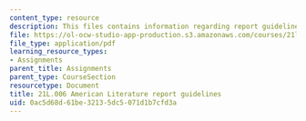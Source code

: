 ```yaml
---
content_type: resource
description: This files contains information regarding report guidelines.
file: https://ol-ocw-studio-app-production.s3.amazonaws.com/courses/21l-006-american-literature-spring-2013/0ac5d68d61be32135dc5071d1b7cfd3a_MIT21L_006S13_reportguide.pdf
file_type: application/pdf
learning_resource_types:
- Assignments
parent_title: Assignments
parent_type: CourseSection
resourcetype: Document
title: 21L.006 American Literature report guidelines
uid: 0ac5d68d-61be-3213-5dc5-071d1b7cfd3a
---
```

